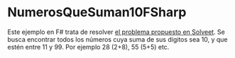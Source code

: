 NumerosQueSuman10FSharp
=======================

Este ejemplo en F# trata de resolver [el problema propuesto en Solveet](http://www.solveet.com/exercises/numero-aleatorio-con-sumas-de-sus-digitos/310).
Se busca encontrar todos los números cuya suma de sus dígitos sea 10, y que estén entre 11 y 99. Por ejemplo 28 (2+8), 55 (5+5) etc.
